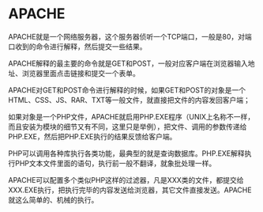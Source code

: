 # APACHE

APACHE就是一个网络服务器，这个服务器侦听一个TCP端口，一般是80，对端口收到的命令进行解释，然后提交一些结果。

APACHE解释的最主要的命令就是GET和POST，一般对应客户端在浏览器输入地址、浏览器里面点击链接和提交一个表单。

APACHE对GET和POST命令进行解释的时候，如果GET和POST的对象是一个HTML、CSS、JS、RAR、TXT等一般文件，就直接把文件的内容发回客户端；

如果对象是一个PHP文件，APACHE就启用PHP.EXE程序（UNIX上名称不一样，而且安装为模块的细节又有不同，这里只是举例），把文件、调用的参数传递给PHP.EXE，然后把PHP.EXE执行的结果反馈给客户端。

PHP可以调用各种库执行各类功能，最典型的就是查询数据库。PHP.EXE解释执行PHP文本文件里面的语句，执行前一般不翻译，就象批处理一样。

APACHE可以配置多个类似PHP这样的过滤器，凡是XXX类的文件，都提交给XXX.EXE执行，把执行完毕的内容发送给浏览器，其它文件直接发送。APACHE就这么简单的、机械的执行。
